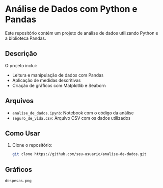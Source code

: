 # Análise de Dados com Python e Pandas

Este repositório contém um projeto de análise de dados utilizando Python e a biblioteca Pandas.

## Descrição

O projeto inclui:
- Leitura e manipulação de dados com Pandas
- Aplicação de medidas descritivas
- Criação de gráficos com Matplotlib e Seaborn

## Arquivos

- `analise_de_dados.ipynb`: Notebook com o código da análise
- `seguro_de_vida.csv`: Arquivo CSV com os dados utilizados

## Como Usar

1. Clone o repositório:
   ```bash
   git clone https://github.com/seu-usuario/analise-de-dados.git

## Gráficos 

`despesas.png`